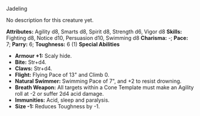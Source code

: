 Jadeling

No description for this creature yet.

**Attributes:** Agility d8, Smarts d8, Spirit d8, Strength d6, Vigor d8
**Skills:** Fighting d8, Notice d10, Persuasion d10, Swimming d8
**Charisma:** -; **Pace:** 7; **Parry:** 6; **Toughness:** 6 (1)
**Special Abilities**
- **Armour +1:** Scaly hide.
- **Bite:** Str+d4.
- **Claws:** Str+d4.
- **Flight:** Flying Pace of 13" and Climb 0.
- **Natural Swimmer:** Swimming Pace of 7", and +2 to resist drowning.
- **Breath Weapon:** All targets within a Cone Template must make an
Agility roll at -2 or suffer 2d4 acid damage.
- **Immunities:** Acid, sleep and paralysis.
- **Size -1:** Reduces Toughness by -1.

